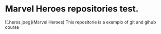 # Marvel Heroes repositories test.
![.heros.jpeg](Marvel Heroes)
This repositorie is a exemplo of git and gihub course
